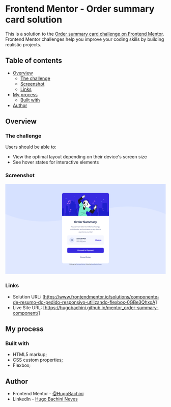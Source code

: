 # Frontend Mentor - Order summary card solution

This is a solution to the [Order summary card challenge on Frontend Mentor](https://www.frontendmentor.io/challenges/order-summary-component-QlPmajDUj). Frontend Mentor challenges help you improve your coding skills by building realistic projects. 

## Table of contents

- [Overview](#overview)
  - [The challenge](#the-challenge)
  - [Screenshot](#screenshot)
  - [Links](#links)
- [My process](#my-process)
  - [Built with](#built-with)
- [Author](#author)

## Overview

### The challenge

Users should be able to:

- View the optimal layout depending on their device's screen size
- See hover states for interactive elements

### Screenshot

![](/images/screenshot.png)

### Links

- Solution URL: [https://www.frontendmentor.io/solutions/componente-de-resumo-do-pedido-responsivo-utilizando-flexbox-0GBe3QhxoA]
- Live Site URL: [https://hugobachini.github.io/mentor_order-summary-component/]

## My process

### Built with

- HTML5 markup;
- CSS custom properties;
- Flexbox;

## Author

- Frontend Mentor - [@HugoBachini](https://www.frontendmentor.io/profile/HugoBachini)
- LinkedIn - [Hugo Bachini Neves](https://www.linkedin.com/in/hugo-bachini-neves-310556277/)
